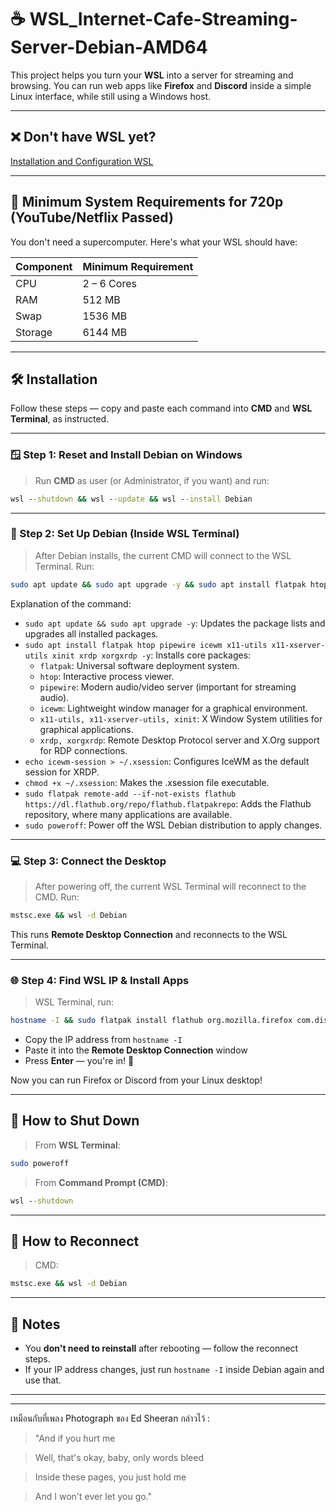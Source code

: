 # ☕ WSL_Internet-Cafe-Streaming-Server-Debian-AMD64

This project helps you turn your **WSL** into a server for streaming and browsing. You can run web apps like **Firefox** and **Discord** inside a simple Linux interface, while still using a Windows host.

---

## ❌ Don't have WSL yet?

[Installation and Configuration WSL](https://github.com/neew1152/Installation-and-Configuration-WSL)

---

## 🧠 Minimum System Requirements for 720p (YouTube/Netflix Passed)

You don't need a supercomputer. Here's what your WSL should have:

| Component | Minimum Requirement |
|-----------|---------------------|
| CPU       | 2 – 6 Cores         |
| RAM       | 512 MB              |
| Swap      | 1536 MB             |
| Storage   | 6144 MB             |

---

## 🛠️ Installation

Follow these steps — copy and paste each command into **CMD** and **WSL Terminal**, as instructed.

---

### 🪟 Step 1: Reset and Install Debian on Windows

> Run **CMD** as user (or Administrator, if you want) and run:

```cmd
wsl --shutdown && wsl --update && wsl --install Debian
```

---

### 🐧 Step 2: Set Up Debian (Inside WSL Terminal)

> After Debian installs, the current CMD will connect to the WSL Terminal. Run:

```bash
sudo apt update && sudo apt upgrade -y && sudo apt install flatpak htop pipewire icewm x11-utils x11-xserver-utils xinit xrdp xorgxrdp -y && echo icewm-session > ~/.xsession && chmod +x ~/.xsession && sudo flatpak remote-add --if-not-exists flathub https://dl.flathub.org/repo/flathub.flatpakrepo && sudo poweroff
```

Explanation of the command:
*   `sudo apt update && sudo apt upgrade -y`: Updates the package lists and upgrades all installed packages.
*   `sudo apt install flatpak htop pipewire icewm x11-utils x11-xserver-utils xinit xrdp xorgxrdp -y`: Installs core packages:
    *   `flatpak`: Universal software deployment system.
    *   `htop`: Interactive process viewer.
    *   `pipewire`: Modern audio/video server (important for streaming audio).
    *   `icewm`: Lightweight window manager for a graphical environment.
    *   `x11-utils, x11-xserver-utils, xinit`: X Window System utilities for graphical applications.
    *   `xrdp, xorgxrdp`: Remote Desktop Protocol server and X.Org support for RDP connections.
*   `echo icewm-session > ~/.xsession`: Configures IceWM as the default session for XRDP.
*   `chmod +x ~/.xsession`: Makes the .xsession file executable.
*   `sudo flatpak remote-add --if-not-exists flathub https://dl.flathub.org/repo/flathub.flatpakrepo`: Adds the Flathub repository, where many applications are available.
*   `sudo poweroff`: Power off the WSL Debian distribution to apply changes.

---

### 💻 Step 3: Connect the Desktop

> After powering off, the current WSL Terminal will reconnect to the CMD. Run:

```cmd
mstsc.exe && wsl -d Debian
```

This runs **Remote Desktop Connection** and reconnects to the WSL Terminal.

---

### 🌐 Step 4: Find WSL IP & Install Apps

> WSL Terminal, run:

```bash
hostname -I && sudo flatpak install flathub org.mozilla.firefox com.discordapp.Discord
```

* Copy the IP address from `hostname -I`
* Paste it into the **Remote Desktop Connection** window
* Press **Enter** — you're in! 🎉

Now you can run Firefox or Discord from your Linux desktop!

---

## 📴 How to Shut Down

> From **WSL Terminal**:

```bash
sudo poweroff
```

> From **Command Prompt (CMD)**:

```cmd
wsl --shutdown
```

---

## 🔁 How to Reconnect

> CMD:

```cmd
mstsc.exe && wsl -d Debian
```

---

## 📌 Notes

* You **don't need to reinstall** after rebooting — follow the reconnect steps.
* If your IP address changes, just run `hostname -I` inside Debian again and use that.

---
---

เหมือนกับที่เพลง Photograph ของ Ed Sheeran กล่าวไว้ :

> "And if you hurt me

> Well, that's okay, baby, only words bleed

> Inside these pages, you just hold me

> And I won't ever let you go."
